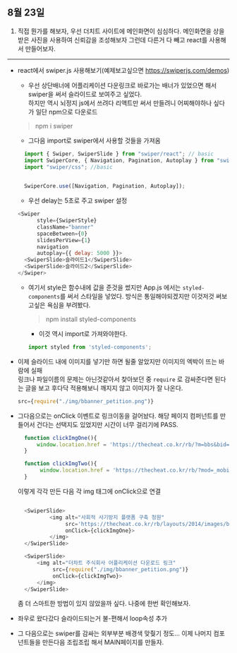 ## 8월 23일

1. 직접 뭔가를 해보자, 우선 더치트 사이트에 메인화면이 심심하다. 메인화면을 상을 받은 사진을 사용하여 신뢰감을 조성해보자 그런데 다른거 다 빼고 react를 사용해서 만들어보자.

---

- react에서 swiper.js 사용해보기(예제보고싶으면 https://swiperjs.com/demos)
  - 우선 상단배너에 어플리케이션 다운링크로 바로가는 배너가 있었으면 해서 swiper을 써서 슬라이드로 보여주고 싶었다.<br>하지만 역시 뇌정지 js에서 쓰려다 리액트만 써서 만들려니 어찌해야하나 싶다가 일단 npm으로 다운로드
  >   npm i swiper

    - 그다음 import로 swiper에서 사용할 것들을 가져옴
  ```javascript
    import { Swiper, SwiperSlide } from "swiper/react"; // basic
    import SwiperCore, { Navigation, Pagination, Autoplay } from "swiper";
    import "swiper/css"; //basic

    
    SwiperCore.use([Navigation, Pagination, Autoplay]);
  ```
  - 우선 delay는 5초로 주고 swiper 설정
  ```javascript
  <Swiper
        style={SwiperStyle}
        className="banner"
        spaceBetween={0}
        slidesPerView={1}
        navigation 
        autoplay={{ delay: 5000 }}>
    <SwiperSlide>슬라이드1</SwiperSlide>
    <SwiperSlide>슬라이드2</SwiperSlide>
  </Swiper>
  ```

  - 여기서 style은 함수내에 값을 준것을 썼지만 App.js 에서는 `styled-components`를 써서 스타일을 넣었다. 방식은 통일해야되겠지만 이것저것 써보고싶은 욕심을 부려봤다.
    > npm install styled-components
    -  이것 역시 import로 가져와야한다.
      ```javascript
    import styled from 'styled-components';
      ```

- 이제 슬라이드 내에 이미지를 넣기만 하면 될줄 알았지만 이미지의 엑박이 뜨는 바람에 실패<br> 링크나 파일이름의 문제는 아닌것같아서 찾아보던 중 `require` 로 감싸준다면 된다는 글을 보고 후다닥 적용해보니 깨지지 않고 이미지가 잘 나온다.

    ```javascript
    src={require("./img/bbanner_petition.png")} 
    ```

- 그다음으로는 onClick 이벤트로 링크이동을 걸어놨다. 해당 페이지 컴퍼넌트를 만들어서 건다는 선택지도 있었지만 시간이 너무 걸리기에 PASS. 
  ```javascript
    function clickImgOne(){
        window.location.href = 'https://thecheat.co.kr/rb/?m=bbs&bid=petition&mod=view&uid=3127786';
    }

    function clickImgTwo(){
         window.location.href = 'https://thecheat.co.kr/rb/?mod=_mobile';
    }
  ```

  이렇게 각각 만든 다음 각 img 태그에 onClick으로 연결

  ```javascript

    <SwiperSlide>
            <img alt="사회적 사기방지 플랫폼 구축 청원"
                 src='https://thecheat.co.kr/rb/layouts/2014/images/banner/20160701_banner_petition.png' 
                 onClick={clickImgOne}>
            </img>
    </SwiperSlide>

    <SwiperSlide>
        <img alt="더차트 주식회사 어플리케이션 다운로드 링크"
             src={require("./img/bbanner_petition.png")} 
             onClick={clickImgTwo}>
        </img>
    </SwiperSlide>
  ```

  좀 더 스마트한 방법이 있지 않았을까 싶다. 나중에 한번 확인해보자.

- 좌우로 왔다갔다 슬라이드되는거 불-편해서 loop속성 추가 

- 그 다음으로는 swiper를 감싸는 외부부분 배경색 맞췆기 정도... 이제 나머지 컴포넌트들을 만든다음 조립조립 해서 MAIN페이지를 만들자.